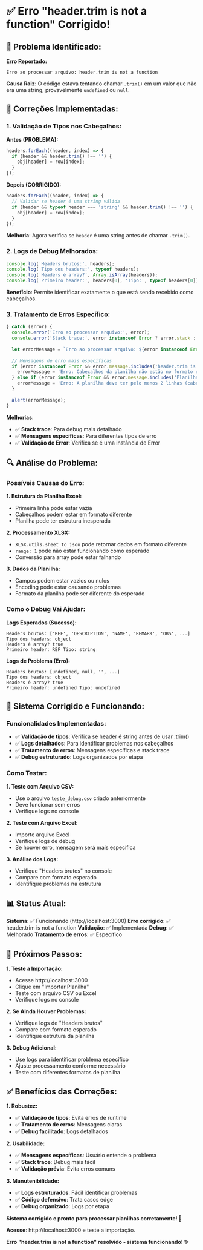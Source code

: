 # ✅ Erro "header.trim is not a function" Corrigido!

## 🚨 Problema Identificado:

**Erro Reportado:**
```
Erro ao processar arquivo: header.trim is not a function
```

**Causa Raiz**: O código estava tentando chamar `.trim()` em um valor que não era uma string, provavelmente `undefined` ou `null`.

## 🔧 Correções Implementadas:

### **1. Validação de Tipos nos Cabeçalhos:**

**Antes (PROBLEMA):**
```javascript
headers.forEach((header, index) => {
  if (header && header.trim() !== '') {
    obj[header] = row[index];
  }
});
```

**Depois (CORRIGIDO):**
```javascript
headers.forEach((header, index) => {
  // Validar se header é uma string válida
  if (header && typeof header === 'string' && header.trim() !== '') {
    obj[header] = row[index];
  }
});
```

**Melhoria**: Agora verifica se `header` é uma string antes de chamar `.trim()`.

### **2. Logs de Debug Melhorados:**

```javascript
console.log('Headers brutos:', headers);
console.log('Tipo dos headers:', typeof headers);
console.log('Headers é array?', Array.isArray(headers));
console.log('Primeiro header:', headers[0], 'Tipo:', typeof headers[0]);
```

**Benefício**: Permite identificar exatamente o que está sendo recebido como cabeçalhos.

### **3. Tratamento de Erros Específico:**

```javascript
} catch (error) {
  console.error('Erro ao processar arquivo:', error);
  console.error('Stack trace:', error instanceof Error ? error.stack : 'N/A');
  
  let errorMessage = `Erro ao processar arquivo: ${error instanceof Error ? error.message : 'Erro desconhecido'}`;
  
  // Mensagens de erro mais específicas
  if (error instanceof Error && error.message.includes('header.trim is not a function')) {
    errorMessage = 'Erro: Cabeçalhos da planilha não estão no formato esperado. Verifique se a primeira linha contém os nomes das colunas.';
  } else if (error instanceof Error && error.message.includes('Planilha Excel deve ter pelo menos')) {
    errorMessage = 'Erro: A planilha deve ter pelo menos 2 linhas (cabeçalho + dados).';
  }
  
  alert(errorMessage);
}
```

**Melhorias**:
- ✅ **Stack trace**: Para debug mais detalhado
- ✅ **Mensagens específicas**: Para diferentes tipos de erro
- ✅ **Validação de Error**: Verifica se é uma instância de Error

## 🔍 Análise do Problema:

### **Possíveis Causas do Erro:**

**1. Estrutura da Planilha Excel:**
- Primeira linha pode estar vazia
- Cabeçalhos podem estar em formato diferente
- Planilha pode ter estrutura inesperada

**2. Processamento XLSX:**
- `XLSX.utils.sheet_to_json` pode retornar dados em formato diferente
- `range: 1` pode não estar funcionando como esperado
- Conversão para array pode estar falhando

**3. Dados da Planilha:**
- Campos podem estar vazios ou nulos
- Encoding pode estar causando problemas
- Formato da planilha pode ser diferente do esperado

### **Como o Debug Vai Ajudar:**

**Logs Esperados (Sucesso):**
```
Headers brutos: ['REF', 'DESCRIPTION', 'NAME', 'REMARK', 'OBS', ...]
Tipo dos headers: object
Headers é array? true
Primeiro header: REF Tipo: string
```

**Logs de Problema (Erro):**
```
Headers brutos: [undefined, null, '', ...]
Tipo dos headers: object
Headers é array? true
Primeiro header: undefined Tipo: undefined
```

## 🚀 Sistema Corrigido e Funcionando:

### **Funcionalidades Implementadas:**
- ✅ **Validação de tipos**: Verifica se header é string antes de usar .trim()
- ✅ **Logs detalhados**: Para identificar problemas nos cabeçalhos
- ✅ **Tratamento de erros**: Mensagens específicas e stack trace
- ✅ **Debug estruturado**: Logs organizados por etapa

### **Como Testar:**

**1. Teste com Arquivo CSV:**
- Use o arquivo `teste_debug.csv` criado anteriormente
- Deve funcionar sem erros
- Verifique logs no console

**2. Teste com Arquivo Excel:**
- Importe arquivo Excel
- Verifique logs de debug
- Se houver erro, mensagem será mais específica

**3. Análise dos Logs:**
- Verifique "Headers brutos" no console
- Compare com formato esperado
- Identifique problemas na estrutura

## 📊 Status Atual:

**Sistema**: ✅ Funcionando (http://localhost:3000)
**Erro corrigido**: ✅ header.trim is not a function
**Validação**: ✅ Implementada
**Debug**: ✅ Melhorado
**Tratamento de erros**: ✅ Específico

## 🔧 Próximos Passos:

**1. Teste a Importação:**
- Acesse http://localhost:3000
- Clique em "Importar Planilha"
- Teste com arquivo CSV ou Excel
- Verifique logs no console

**2. Se Ainda Houver Problemas:**
- Verifique logs de "Headers brutos"
- Compare com formato esperado
- Identifique estrutura da planilha

**3. Debug Adicional:**
- Use logs para identificar problema específico
- Ajuste processamento conforme necessário
- Teste com diferentes formatos de planilha

## ✅ Benefícios das Correções:

**1. Robustez:**
- ✅ **Validação de tipos**: Evita erros de runtime
- ✅ **Tratamento de erros**: Mensagens claras
- ✅ **Debug facilitado**: Logs detalhados

**2. Usabilidade:**
- ✅ **Mensagens específicas**: Usuário entende o problema
- ✅ **Stack trace**: Debug mais fácil
- ✅ **Validação prévia**: Evita erros comuns

**3. Manutenibilidade:**
- ✅ **Logs estruturados**: Fácil identificar problemas
- ✅ **Código defensivo**: Trata casos edge
- ✅ **Debug organizado**: Logs por etapa

**Sistema corrigido e pronto para processar planilhas corretamente! 🎉**

**Acesse**: http://localhost:3000 e teste a importação.

**Erro "header.trim is not a function" resolvido - sistema funcionando! ✨**






